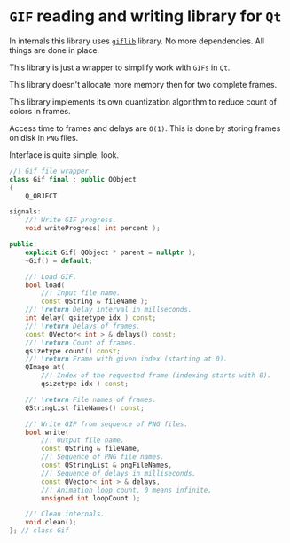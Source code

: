 # `GIF` reading and writing library for `Qt`

In internals this library uses [`giflib`](https://giflib.sourceforge.net/) library.
No more dependencies. All things are done in place.

This library is just a wrapper to simplify work with `GIFs` in `Qt`.

This library doesn't allocate more memory then for two complete frames.

This library implements its own quantization algorithm to reduce count of colors in frames.

Access time to frames and delays are `O(1)`. This is done by storing frames on
disk in `PNG` files.

Interface is quite simple, look.

```cpp
//! Gif file wrapper.
class Gif final : public QObject
{
    Q_OBJECT

signals:
    //! Write GIF progress.
    void writeProgress( int percent );

public:
    explicit Gif( QObject * parent = nullptr );
    ~Gif() = default;

    //! Load GIF.
    bool load(
        //! Input file name.
        const QString & fileName );
    //! \return Delay interval in millseconds.
    int delay( qsizetype idx ) const;
    //! \return Delays of frames.
    const QVector< int > & delays() const;
    //! \return Count of frames.
    qsizetype count() const;
    //! \return Frame with given index (starting at 0).
    QImage at(
        //! Index of the requested frame (indexing starts with 0).
        qsizetype idx ) const;

    //! \return File names of frames.
    QStringList fileNames() const;

    //! Write GIF from sequence of PNG files.
    bool write(
        //! Output file name.
        const QString & fileName,
        //! Sequence of PNG file names.
        const QStringList & pngFileNames,
        //! Sequence of delays in milliseconds.
        const QVector< int > & delays,
        //! Animation loop count, 0 means infinite.
        unsigned int loopCount );

    //! Clean internals.
    void clean();
}; // class Gif
```